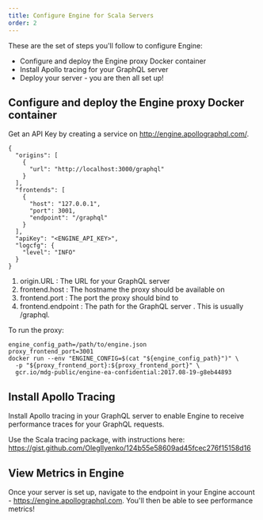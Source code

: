 ```yaml
---
title: Configure Engine for Scala Servers
order: 2
---
```


These are the set of steps you'll follow to configure Engine:

* Configure and deploy the Engine proxy Docker container
* Install Apollo tracing for your GraphQL server
* Deploy your server - you are then all set up!

## Configure and deploy the Engine proxy Docker container

Get an API Key by creating a service on http://engine.apollographql.com/.

```
{
  "origins": [
    {
      "url": "http://localhost:3000/graphql"
    }
  ],
  "frontends": [
    {
      "host": "127.0.0.1",
      "port": 3001,
      "endpoint": "/graphql"
    }
  ],
  "apiKey": "<ENGINE_API_KEY>",
  "logcfg": {
    "level": "INFO"
  }
}
```

1. origin.URL : The URL for your GraphQL server
2. frontend.host : The hostname the proxy should be available on
3. frontend.port : The port the proxy should bind to
4. frontend.endpoint : The path for the GraphQL server . This is usually /graphql.

To run the proxy:

```
engine_config_path=/path/to/engine.json
proxy_frontend_port=3001
docker run --env "ENGINE_CONFIG=$(cat "${engine_config_path}")" \
  -p "${proxy_frontend_port}:${proxy_frontend_port}" \
  gcr.io/mdg-public/engine-ea-confidential:2017.08-19-g8eb44893
```

## Install Apollo Tracing

Install Apollo tracing in your GraphQL server to enable Engine to receive performance traces for your GraphQL requests.

Use the Scala tracing package, with instructions here: https://gist.github.com/OlegIlyenko/124b55e58609ad45fcec276f15158d16

## View Metrics in Engine

Once your server is set up, navigate to the endpoint in your Engine account - https://engine.apollographql.com. You'll then be able to see performance metrics!